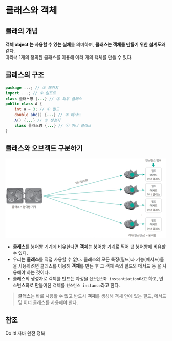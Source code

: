 # 클래스와 객체

## 클래의 개념

**객체 object 는 사용할 수 있는 실체**를 의미하며, **클래스는 객체를 만들기 위한 설계도**와 같다.   
따라서 1개의 정의된 클래스를 이용해 여러 개의 객체를 만들 수 있다.

## 클래스의 구조
```java
package ...; // ① 패키지
import ...; // ② 임포트
class 클래스명 {...} // ③ 외부 클래스
public class A {
    int a = 3; // ① 필드
    double abc() {...} // ② 메서드
    A() {...} // ③ 생성자
    class 클래스명 {...} // ④ 이너 클래스
}
```

## 클래스와 오브젝트 구분하기

<img src="../../assets/images/java/object-class-example.png" alt="object-class-example">

- **클래스**를 붕어빵 기계에 비유한다면 **객체**는 붕어빵 기계로 찍어 낸 붕어빵에 비유할 수 있다.
- 우리는 **클래스**를 직접 사용할 수 없다. 클래스의 모든 특징(필드)과 기능(메서드)들을 사용하려면 클래스를 이용해 **객체**를 만든 후 그 객체 속의
  필드와 메서드 등 을 사용해야 하는 것이다.
- 클래스의 생성자로 객체를 만드는 과정을 `인스턴스화 instantiation`라고 하고, 인스턴스화로 만들어진 객체를 `인스턴스 instance`라고 한다.

> **클래스**는 바로 사용할 수 없고 반드시 **객체**를 생성해 객체 안에 있는 필드, 메서드 및 이너 클래스를 사용해야 한다.

## 참조
Do it! 자바 완전 정복
